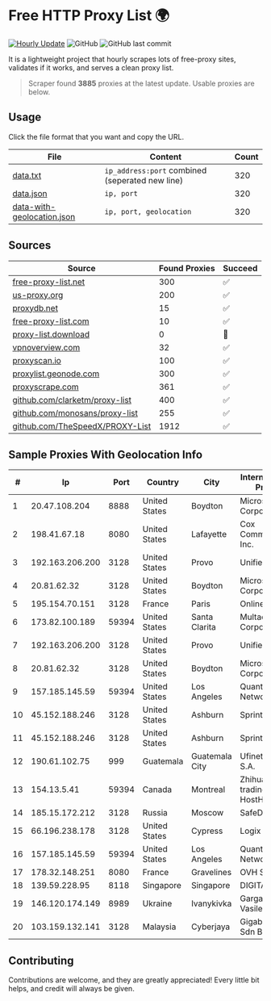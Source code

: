 
# Free HTTP Proxy List 🌍

[![Hourly Update](https://github.com/mertguvencli/http-proxy-list/actions/workflows/main.yml/badge.svg?branch=main)](https://github.com/mertguvencli/http-proxy-list/actions/workflows/main.yml)
![GitHub](https://img.shields.io/github/license/mertguvencli/http-proxy-list)
![GitHub last commit](https://img.shields.io/github/last-commit/mertguvencli/http-proxy-list)

It is a lightweight project that hourly scrapes lots of free-proxy sites, validates if it works, and serves a clean proxy list.


> Scraper found **3885** proxies at the latest update. Usable proxies are below.

## Usage

Click the file format that you want and copy the URL.


|File|Content|Count|
|----|-------|-----|
|[data.txt](https://raw.githubusercontent.com/mertguvencli/http-proxy-list/main/proxy-list/data.txt)|`ip_address:port` combined (seperated new line)|320|
|[data.json](https://raw.githubusercontent.com/mertguvencli/http-proxy-list/main/proxy-list/data.json)|`ip, port`|320|
|[data-with-geolocation.json](https://raw.githubusercontent.com/mertguvencli/http-proxy-list/main/proxy-list/data-with-geolocation.json)|`ip, port, geolocation`|320|

## Sources

|Source|Found Proxies|Succeed|
|------|-------------|-------|
|[free-proxy-list.net](https://free-proxy-list.net)|300|✅|
|[us-proxy.org](https://www.us-proxy.org)|200|✅|
|[proxydb.net](http://proxydb.net)|15|✅|
|[free-proxy-list.com](https://free-proxy-list.com/?page=&port=&type%5B%5D=http&type%5B%5D=https&up_time=0&search=Search)|10|✅|
|[proxy-list.download](https://www.proxy-list.download/HTTP)|0|🚫|
|[vpnoverview.com](https://vpnoverview.com/privacy/anonymous-browsing/free-proxy-servers)|32|✅|
|[proxyscan.io](https://www.proxyscan.io)|100|✅|
|[proxylist.geonode.com](https://proxylist.geonode.com/api/proxy-list?limit=300&page=1&sort_by=lastChecked&sort_type=desc&protocols=http,https)|300|✅|
|[proxyscrape.com](https://api.proxyscrape.com/v2/?request=displayproxies&protocol=http&timeout=10000&country=all&ssl=all&anonymity=all)|361|✅|
|[github.com/clarketm/proxy-list](https://raw.githubusercontent.com/clarketm/proxy-list/master/proxy-list-raw.txt)|400|✅|
|[github.com/monosans/proxy-list](https://raw.githubusercontent.com/monosans/proxy-list/main/proxies/http.txt)|255|✅|
|[github.com/TheSpeedX/PROXY-List](https://raw.githubusercontent.com/TheSpeedX/PROXY-List/master/http.txt)|1912|✅|


## Sample Proxies With Geolocation Info

|#|Ip|Port|Country|City|Internet Service Provider|
|-|--|----|-------|----|-------------------------|
|1|20.47.108.204|8888|United States|Boydton|Microsoft Corporation|
|2|198.41.67.18|8080|United States|Lafayette|Cox Communications Inc.|
|3|192.163.206.200|3128|United States|Provo|Unified Layer|
|4|20.81.62.32|3128|United States|Boydton|Microsoft Corporation|
|5|195.154.70.151|3128|France|Paris|Online S.A.S.|
|6|173.82.100.189|59394|United States|Santa Clarita|Multacom Corporation|
|7|192.163.206.200|3128|United States|Provo|Unified Layer|
|8|20.81.62.32|3128|United States|Boydton|Microsoft Corporation|
|9|157.185.145.59|59394|United States|Los Angeles|Quantil Networks Inc|
|10|45.152.188.246|3128|United States|Ashburn|Sprint|
|11|45.152.188.246|3128|United States|Ashburn|Sprint|
|12|190.61.102.75|999|Guatemala|Guatemala City|Ufinet Panama S.A.|
|13|154.13.5.41|59394|Canada|Montreal|Zhihua Lu trading as HostHub|
|14|185.15.172.212|3128|Russia|Moscow|SafeData LLC|
|15|66.196.238.178|3128|United States|Cypress|Logix|
|16|157.185.145.59|59394|United States|Los Angeles|Quantil Networks Inc|
|17|178.32.148.251|8080|France|Gravelines|OVH SAS|
|18|139.59.228.95|8118|Singapore|Singapore|DIGITALOCEAN|
|19|146.120.174.149|8989|Ukraine|Ivanykivka|Gargat Igor Vasilevich|
|20|103.159.132.141|3128|Malaysia|Cyberjaya|Gigabit Hosting Sdn Bhd|



## Contributing

Contributions are welcome, and they are greatly appreciated! Every
little bit helps, and credit will always be given.

